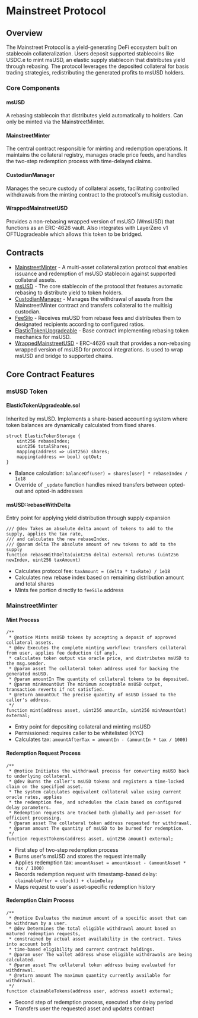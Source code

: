 # Mainstreet Protocol

## Overview
The Mainstreet Protocol is a yield-generating DeFi ecosystem built on stablecoin collateralization. Users deposit supported stablecoins like USDC.e to mint msUSD, an elastic supply stablecoin that distributes yield through rebasing. The protocol leverages the deposited collateral for basis trading strategies, redistributing the generated profits to msUSD holders.

### Core Components
#### msUSD
A rebasing stablecoin that distributes yield automatically to holders. Can only be minted via the MainstreetMinter.

#### MainstreetMinter
The central contract responsible for minting and redemption operations. It maintains the collateral registry, manages oracle price feeds, and handles the two-step redemption process with time-delayed claims.

#### CustodianManager
Manages the secure custody of collateral assets, facilitating controlled withdrawals from the minting contract to the protocol's multisig custodian.

#### WrappedMainstreetUSD
Provides a non-rebasing wrapped version of msUSD (WmsUSD) that functions as an ERC-4626 vault. Also integrates with LayerZero v1 OFTUpgradeable which allows this token to be bridged.

## Contracts

- [MainstreetMinter](./src/MainstreetMinter.sol) - A multi-asset collateralization protocol that enables issuance and redemption of msUSD stablecoin against supported collateral assets.
- [msUSD](./src/msUSD.sol) - The core stablecoin of the protocol that features automatic rebasing to distribute yield to token holders.
- [CustodianManager](./src/CustodianManager.sol) - Manages the withdrawal of assets from the MainstreetMinter contract and transfers collateral to the multisig custodian.
- [FeeSilo](./src/FeeSilo.sol) - Receives msUSD from rebase fees and distributes them to designated recipients according to configured ratios.
- [ElasticTokenUpgradeable](./src/utils/ElasticTokenUpgradeable.sol) - Base contract implementing rebasing token mechanics for msUSD.
- [WrappedMainstreetUSD](./src/wrapped/WrappedMainstreetUSD.sol) - ERC-4626 vault that provides a non-rebasing wrapped version of msUSD for protocol integrations. Is used to wrap msUSD and bridge to supported chains.

## Core Contract Features

### msUSD Token
#### ElasticTokenUpgradeable.sol

Inherited by msUSD. Implements a share-based accounting system where token balances are dynamically calculated from fixed shares.

```solidity
struct ElasticTokenStorage {
    uint256 rebaseIndex;
    uint256 totalShares;
    mapping(address => uint256) shares;
    mapping(address => bool) optOut;
}
```

- Balance calculation: `balanceOf(user) = shares[user] * rebaseIndex / 1e18`
- Override of `_update` function handles mixed transfers between opted-out and opted-in addresses

#### msUSD::rebaseWithDelta

Entry point for applying yield distribution through supply expansion
```solidity
/// @dev Takes an absolute delta amount of tokens to add to the supply, applies the tax rate,
/// and calculates the new rebaseIndex.
/// @param delta The absolute amount of new tokens to add to the supply
function rebaseWithDelta(uint256 delta) external returns (uint256 newIndex, uint256 taxAmount)
```
- Calculates protocol fee: `taxAmount = (delta * taxRate) / 1e18`
- Calculates new rebase index based on remaining distribution amount and total shares
- Mints fee portion directly to `feeSilo` address

### MainstreetMinter
#### Mint Process

```solidity
/**
 * @notice Mints msUSD tokens by accepting a deposit of approved collateral assets.
 * @dev Executes the complete minting workflow: transfers collateral from user, applies fee deduction (if any),
 * calculates token output via oracle price, and distributes msUSD to the msg.sender.
 * @param asset The collateral token address used for backing the generated msUSD.
 * @param amountIn The quantity of collateral tokens to be deposited.
 * @param minAmountOut The minimum acceptable msUSD output, transaction reverts if not satisfied.
 * @return amountOut The precise quantity of msUSD issued to the caller's address.
 */
function mint(address asset, uint256 amountIn, uint256 minAmountOut) external;
```

- Entry point for depositing collateral and minting msUSD
- Permissioned: requires caller to be whitelisted (KYC)
- Calculates tax: `amountAfterTax = amountIn - (amountIn * tax / 1000)`

#### Redemption Request Process

```solidity
/**
 * @notice Initiates the withdrawal process for converting msUSD back to underlying collateral.
 * @dev Burns the caller's msUSD tokens and registers a time-locked claim on the specified asset.
 * The system calculates equivalent collateral value using current oracle rates, applies
 * the redemption fee, and schedules the claim based on configured delay parameters.
 * Redemption requests are tracked both globally and per-asset for efficient processing.
 * @param asset The collateral token address requested for withdrawal.
 * @param amount The quantity of msUSD to be burned for redemption.
 */
function requestTokens(address asset, uint256 amount) external;
```

- First step of two-step redemption process
- Burns user's msUSD and stores the request internally
- Applies redemption tax: `amountAsset = amountAsset - (amountAsset * tax / 1000)`
- Records redemption request with timestamp-based delay: `claimableAfter = clock() + claimDelay`
- Maps request to user's asset-specific redemption history

#### Redemption Claim Process

```solidity
/**
 * @notice Evaluates the maximum amount of a specific asset that can be withdrawn by a user.
 * @dev Determines the total eligible withdrawal amount based on matured redemption requests,
 * constrained by actual asset availability in the contract. Takes into account both
 * time-based eligibility and current contract holdings.
 * @param user The wallet address whose eligible withdrawals are being calculated.
 * @param asset The collateral token address being evaluated for withdrawal.
 * @return amount The maximum quantity currently available for withdrawal.
 */
function claimableTokens(address user, address asset) external;
```

- Second step of redemption process, executed after delay period
- Transfers user the requested asset and updates contract